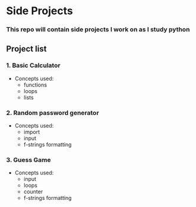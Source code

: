 # Side Projects 

### This repo will contain side projects I work on as I study python

## Project list

### 1. Basic Calculator
- Concepts used:
  - functions
  - loops
  - lists

### 2. Random password generator
- Concepts used:
	- import 
	- input
	- f-strings formatting

### 3. Guess Game
- Concepts used:
	- input
	- loops
	- counter
	- f-strings formatting
